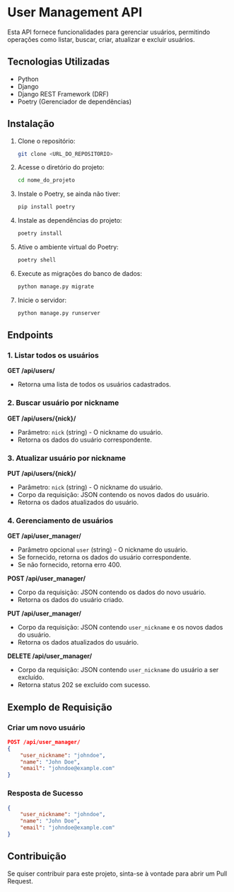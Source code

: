 # User Management API

Esta API fornece funcionalidades para gerenciar usuários, permitindo operações como listar, buscar, criar, atualizar e excluir usuários.

## Tecnologias Utilizadas
- Python
- Django
- Django REST Framework (DRF)
- Poetry (Gerenciador de dependências)

## Instalação

1. Clone o repositório:
   ```sh
   git clone <URL_DO_REPOSITORIO>
   ```

2. Acesse o diretório do projeto:
   ```sh
   cd nome_do_projeto
   ```

3. Instale o Poetry, se ainda não tiver:
   ```sh
   pip install poetry
   ```

4. Instale as dependências do projeto:
   ```sh
   poetry install
   ```

5. Ative o ambiente virtual do Poetry:
   ```sh
   poetry shell
   ```

6. Execute as migrações do banco de dados:
   ```sh
   python manage.py migrate
   ```

7. Inicie o servidor:
   ```sh
   python manage.py runserver
   ```

## Endpoints

### 1. Listar todos os usuários
   **GET /api/users/**
   - Retorna uma lista de todos os usuários cadastrados.

### 2. Buscar usuário por nickname
   **GET /api/users/{nick}/**
   - Parâmetro: `nick` (string) - O nickname do usuário.
   - Retorna os dados do usuário correspondente.

### 3. Atualizar usuário por nickname
   **PUT /api/users/{nick}/**
   - Parâmetro: `nick` (string) - O nickname do usuário.
   - Corpo da requisição: JSON contendo os novos dados do usuário.
   - Retorna os dados atualizados do usuário.

### 4. Gerenciamento de usuários
   **GET /api/user_manager/**
   - Parâmetro opcional `user` (string) - O nickname do usuário.
   - Se fornecido, retorna os dados do usuário correspondente.
   - Se não fornecido, retorna erro 400.

   **POST /api/user_manager/**
   - Corpo da requisição: JSON contendo os dados do novo usuário.
   - Retorna os dados do usuário criado.

   **PUT /api/user_manager/**
   - Corpo da requisição: JSON contendo `user_nickname` e os novos dados do usuário.
   - Retorna os dados atualizados do usuário.

   **DELETE /api/user_manager/**
   - Corpo da requisição: JSON contendo `user_nickname` do usuário a ser excluído.
   - Retorna status 202 se excluído com sucesso.

## Exemplo de Requisição

### Criar um novo usuário
```json
POST /api/user_manager/
{
    "user_nickname": "johndoe",
    "name": "John Doe",
    "email": "johndoe@example.com"
}
```

### Resposta de Sucesso
```json
{
    "user_nickname": "johndoe",
    "name": "John Doe",
    "email": "johndoe@example.com"
}
```

## Contribuição
Se quiser contribuir para este projeto, sinta-se à vontade para abrir um Pull Request.

